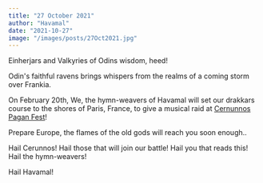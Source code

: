 ```yaml
---
title: "27 October 2021"
author: "Havamal"
date: "2021-10-27"
image: "/images/posts/27Oct2021.jpg"
---
```


Einherjars and Valkyries of Odins wisdom, heed!

Odin's faithful ravens brings whispers from the realms of a coming storm over Frankia.

On February 20th, We, the hymn-weavers of Havamal will set our drakkars course to the shores of Paris, France, to give a musical raid at [Cernunnos Pagan Fest](https://www.facebook.com/cernunnos.festival/)!

Prepare Europe, the flames of the old gods will reach you soon enough..

Hail Cerunnos! Hail those that will join our battle! Hail you that reads this! Hail the hymn-weavers!

Hail Havamal!
